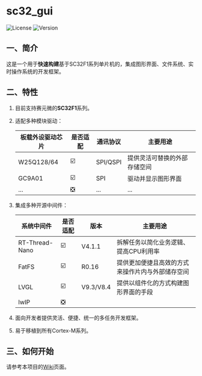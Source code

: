 # sc32_gui

![License](https://img.shields.io/badge/license-MIT-blue.svg)
![Version](https://img.shields.io/badge/version-1.0.0-green.svg)

## 一、简介

这是一个用于**快速构建**基于SC32F1系列单片机的，集成图形界面、文件系统、实时操作系统的开发框架。

## 二、特性

1. 目前支持赛元微的**SC32F1**系列。
2. 适配多种模块驱动：

    |板载外设驱动芯片|是否适配|通讯协议|主要用途|
    |-|-|-|-|
    |W25Q128/64|☑️|SPI/QSPI|提供灵活可替换的外部存储空间|
    |GC9A01|☑️|SPI|驱动并显示图形界面|
    |...|❎|...|...|

3. 集成多种开源中间件：

    |系统中间件|是否适配|版本|主要用途|
    |-|-|-|-|
    |RT-Thread-Nano|☑️|V4.1.1|拆解任务以简化业务逻辑、提高CPU利用率|
    |FatFS|☑️|R0.16|提供更加便捷且高效的方式来操作片内与外部储存空间|
    |LVGL|☑️|V9.3/V8.4|提供以组件化的方式构建图形界面的手段|
    |lwIP|❎|||

4. 面向开发者提供灵活、便捷、统一的多任务开发框架。
5. 易于移植到所有Cortex-M系列。

## 三、如何开始

请参考本项目的[Wiki](https://github.com/proyrb-reginald/sc32_gui/wiki)页面。
